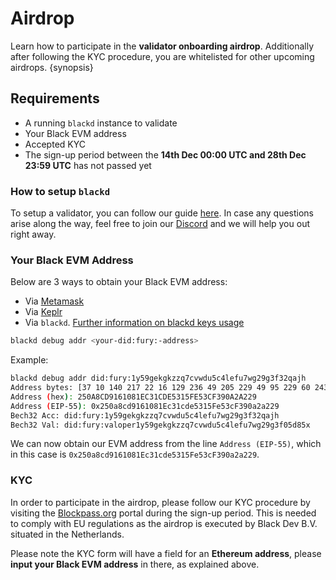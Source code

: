 <!--
order: 1
-->

# Airdrop

Learn how to participate in the **validator onboarding airdrop**. Additionally after following the KYC procedure, you are whitelisted for other upcoming airdrops. {synopsis}

## Requirements

* A running `blackd` instance to validate
* Your Black EVM address
* Accepted KYC
* The sign-up period between the **14th Dec 00:00 UTC and 28th Dec 23:59 UTC** has not passed yet

### How to setup `blackd`

To setup a validator, you can follow our guide [here](../validators/mainnet.md).
In case any questions arise along the way, feel free to join our [Discord](https://discord.gg/jGTPyYmpsq) and we will help you out right away.

### Your Black EVM Address

Below are 3 ways to obtain your Black EVM address:

* Via [Metamask](../users/wallets/metamask.md)
* Via [Keplr](../users/wallets/keplr.md)
* Via `blackd`. [Further information on blackd keys usage](../users/keys/keyring.md)

```bash
blackd debug addr <your-did:fury:-address>
```

Example:

```bash
blackd debug addr did:fury:1y59gekgkzzq7cvwdu5c4lefu7wg29g3f32qajh
Address bytes: [37 10 140 217 22 16 129 236 49 205 229 49 95 229 60 243 144 162 162 41]
Address (hex): 250A8CD9161081EC31CDE5315FE53CF390A2A229
Address (EIP-55): 0x250a8cd9161081Ec31cde5315Fe53cF390a2a229
Bech32 Acc: did:fury:1y59gekgkzzq7cvwdu5c4lefu7wg29g3f32qajh
Bech32 Val: did:fury:valoper1y59gekgkzzq7cvwdu5c4lefu7wg29g3f05d85x
```

We can now obtain our EVM address from the line `Address (EIP-55)`, which in this case is
`0x250a8cd9161081Ec31cde5315Fe53cF390a2a229`.

### KYC

In order to participate in the airdrop, please follow our KYC procedure by visiting the [Blockpass.org](https://verify-with.blockpass.org/?clientId=black_network_88a38&serviceName=Black%20Network&env=prod) portal during the sign-up period. This is needed to comply with EU regulations as the airdrop is executed by Black Dev B.V. situated in the Netherlands.

Please note the KYC form will have a field for an **Ethereum address**, please **input your Black EVM address** in there, as explained above.
